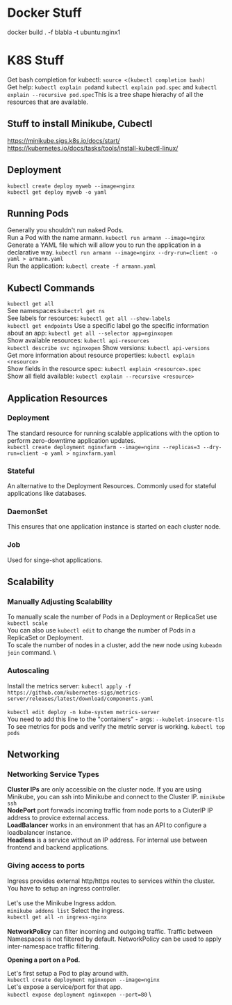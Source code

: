 # Docker Stuff
docker build . -f blabla -t ubuntu:nginx1

# K8S Stuff

Get bash completion for kubectl: ``source <(kubectl completion bash)`` \
Get help: ``kubectl explain pod``and ``kubectl explain pod.spec`` and ``kubectl explain --recursive pod.spec``This is a tree shape hierachy of all the resources that are available.

## Stuff to install Minikube, Cubectl

https://minikube.sigs.k8s.io/docs/start/ \
https://kubernetes.io/docs/tasks/tools/install-kubectl-linux/

## Deployment
``kubectl create deploy myweb --image=nginx`` \
``kubectl get deploy myweb -o yaml``

## Running Pods
Generally you shouldn't run naked Pods. \
Run a Pod with the name armann. ``kubectl run armann --image=nginx`` \
Generate a YAML file which will allow you to run the application in a declarative way. ``kubectl run armann --image=nginx --dry-run=client -o yaml > armann.yaml`` \
Run the application: ``kubectl create -f armann.yaml``

## Kubectl Commands

``kubectl get all`` \
See namespaces:``kubectrl get ns`` \
See labels for resources: ``kubectl get all --show-labels`` \
``kubectl get endpoints``
Use a specific label go the specific information about an app: ``kubectl get all --selector app=nginxopen`` \
Show available resources: ``kubectl api-resources`` \
``kubectl describe svc nginxopen``
Show versions: ``kubectl api-versions`` \
Get more information about resource properties: ``kubectl explain <resource>`` \
Show fields in the resource spec: ``kubectl explain <resource>.spec`` \
Show all field available: ``kubectl explain --recursive <resource>``

## Application Resources

### Deployment
The standard resource for running scalable applications with the option to perform zero-downtime application updates. \
``kubectl create deployment nginxfarm --image=nginx --replicas=3 --dry-run=client -o yaml > nginxfarm.yaml``

### Stateful
An alternative to the Deployment Resources. Commonly used for stateful applications like databases.

### DaemonSet
This ensures that one application instance is started on each cluster node.

### Job
Used for singe-shot applications.

## Scalability

### Manually Adjusting Scalability

To manually scale the number of Pods in a Deployment or ReplicaSet use ``kubectl scale``\
You can also use ``kubectl edit`` to change the number of Pods in a ReplicaSet or Deployment. \
To scale the number of nodes in a cluster, add the new node using ``kubeadm join`` command. \

### Autoscaling

Install the metrics server: ``kubectl apply -f https://github.com/kubernetes-sigs/metrics-server/releases/latest/download/components.yaml``\
\
``kubectl edit deploy -n kube-system metrics-server`` \
You need to add this line to the "containers" - args:
``--kubelet-insecure-tls`` \
To see metrics for pods and verify the metric server is working. ``kubectl top pods``

## Networking

### Networking Service Types

**Cluster IPs** are only accessible on the cluster node. If you are using Minikube, you can ssh into Minikube and connect to the Cluster IP. ``minikube ssh`` \
**NodePort** port forwads incoming traffic from node ports to a CluterIP IP address to provice external access. \
**LoadBalancer** works in an environment that has an API to configure a loadbalancer instance.
\
**Headless** is a service without an IP address. For internal use between frontend and backend applications.

### Giving access to ports

Ingress provides external http/https routes to services within the cluster. \
You have to setup an ingress controller. \
\
Let's use the Minikube Ingress addon. \
``minikube addons list`` Select the ingress. \
``kubectl get all -n ingress-nginx`` \
\
**NetworkPolicy** can filter incoming and outgoing traffic. Traffic between Namespaces is not filtered by default. NetworkPolicy can be used to apply inter-namespace traffic filtering.

**Opening a port on a Pod.**

Let's first setup a Pod to play around with. \
``kubectl create deployment nginxopen --image=nginx`` \
Let's expose a service/port for that app. \
``kubectl expose deployment nginxopen --port=80`` \
















